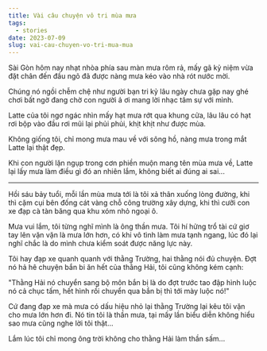 ```yaml
---
title: Vài câu chuyện vô tri mùa mưa
tags:
  - stories
date: 2023-07-09
slug: vai-cau-chuyen-vo-tri-mua-mua
---
```

Sài Gòn hôm nay nhạt nhòa phía sau màn mưa rôm rả, mấy gã kỷ niệm vừa đặt chân đến đầu ngõ đã được nàng mưa kéo vào nhà rót nước mời.

Chúng nó ngồi chễm chệ như người bạn tri kỷ lâu ngày chưa gặp nay ghé chơi bất ngờ đang chờ con người ả ơi mang lời nhạc tâm sự với mình.

Latte của tôi ngơ ngác nhìn mấy hạt mưa rớt qua khung cửa, lâu lâu có hạt rơi bộp vào đầu rơi mũi lại phủi phủi, khịt khịt như được mùa.

Không giống tôi, chỉ mong mưa mau về với sông hồ, nàng mưa trong mắt Latte lại thật đẹp.

Khi con người lặn ngụp trong cơn phiền muộn mang tên mùa mưa về, Latte lại lấy mưa làm điều gì đó an nhiên lắm, không biết ai đúng ai sai...

---

Hồi sáu bảy tuổi, mỗi lần mùa mưa tới là tôi xả thân xuống lòng đường, khi thì cặm cụi bên đống cát vàng chỗ công trường xây dựng, khi thì cưỡi con xe đạp cà tàn băng qua khu xóm nhỏ ngoại ô.

Mưa vui lắm, tôi từng nghĩ mình là ông thần mưa. Tôi hí hửng trổ tài cứ giơ tay lên vặn vặn là mưa lớn hơn, có khi vô tình làm mưa tạnh ngang, lúc đó lại nghĩ chắc là do mình chưa kiểm soát được năng lực này.

Tôi hay đạp xe quanh quanh với thằng Trường, hai thằng nói đủ chuyện. Đợt nó hả hê chuyện bắn bi ăn hết của thằng Hải, tôi cũng không kém cạnh:

"Thằng Hải nó chuyển sang bộ môn bắn bị là do đợt trước tao đập hình luộc nó cả chục tấm, hết hình rồi chuyển qua bắn bị thì tới mày luộc nó!"

Cứ đang đạp xe mà mưa có dấu hiệu nhỏ lại thằng Trường lại kêu tôi vặn cho mưa lớn hơn đi. Nó tin tôi là thần mưa, tại mấy lần biểu diễn không hiểu sao mưa cũng nghe lời tôi thật...

Lắm lúc tôi chỉ mong ông trời không cho thằng Hải làm thần sấm...
